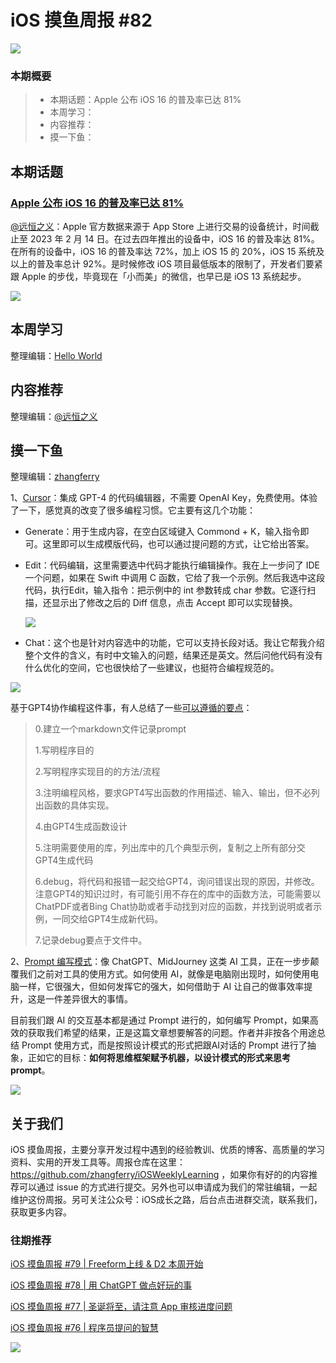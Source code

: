 # iOS 摸鱼周报 #82

![](https://cdn.zhangferry.com/Images/moyu_weekly_cover.jpeg)

### 本期概要

> * 本期话题：Apple 公布 iOS 16 的普及率已达 81%
> * 本周学习：
> * 内容推荐：
> * 摸一下鱼：

## 本期话题

### [Apple 公布 iOS 16 的普及率已达 81%](https://developer.apple.com/cn/support/app-store/ "Apple 公布 iOS 16 的普及率达 81%")

[@远恒之义](https://github.com/eternaljust)：Apple 官方数据来源于 App Store 上进行交易的设备统计，时间截止至 2023 年 2 月 14 日。在过去四年推出的设备中，iOS 16 的普及率达 81%。在所有的设备中，iOS 16 的普及率达 72%，加上 iOS 15 的 20%，iOS 15 系统及以上的普及率总计 92%。是时候修改 iOS 项目最低版本的限制了，开发者们要紧跟 Apple 的步伐，毕竟现在「小而美」的微信，也早已是 iOS 13 系统起步。

![](https://cdn.zhangferry.com/Images/85-ios16-ipados16.png)

## 本周学习

整理编辑：[Hello World](https://juejin.cn/user/2999123453164605/posts)



## 内容推荐

整理编辑：[@远恒之义](https://github.com/eternaljust)



## 摸一下鱼

整理编辑：[zhangferry](https://zhangferry.com)

1、[Cursor](https://www.cursor.so/ "Cursor")：集成 GPT-4 的代码编辑器，不需要 OpenAI Key，免费使用。体验了一下，感觉真的改变了很多编程习惯。它主要有这几个功能：

* Generate：用于生成内容，在空白区域键入 Commond + K，输入指令即可。这里即可以生成模版代码，也可以通过提问题的方式，让它给出答案。

* Edit：代码编辑，这里需要选中代码才能执行编辑操作。我在上一步问了 IDE 一个问题，如果在 Swift 中调用 C 函数，它给了我一个示例。然后我选中这段代码，执行Edit，输入指令：把示例中的 int 参数转成 char 参数。它逐行扫描，还显示出了修改之后的 Diff 信息，点击 Accept 即可以实现替换。

  ![](https://cdn.zhangferry.com/Images/202303212355300.png)

* Chat：这个也是针对内容选中的功能，它可以支持长段对话。我让它帮我介绍整个文件的含义，有时中文输入的问题，结果还是英文。然后问他代码有没有什么优化的空间，它也很快给了一些建议，也挺符合编程规范的。

![](https://cdn.zhangferry.com/Images/202303212334574.png)

基于GPT4协作编程这件事，有人总结了一些[可以遵循的要点](https://twitter.com/goldengrape/status/1638049866604777472 "GPT4协作编程要点-Twitter")：

> 0.建立一个markdown文件记录prompt 
>
> 1.写明程序目的 
>
> 2.写明程序实现目的的方法/流程 
>
> 3.注明编程风格，要求GPT4写出函数的作用描述、输入、输出，但不必列出函数的具体实现。 
>
> 4.由GPT4生成函数设计 
>
> 5.注明需要使用的库，列出库中的几个典型示例，复制之上所有部分交GPT4生成代码
>
> 6.debug，将代码和报错一起交给GPT4，询问错误出现的原因，并修改。注意GPT4的知识过时，有可能引用不存在的库中的函数方法，可能需要以ChatPDF或者Bing Chat协助或者手动找到对应的函数，并找到说明或者示例，一同交给GPT4生成新代码。 
>
> 7.记录debug要点于文件中。

2、[Prompt 编写模式](https://prompt-patterns.phodal.com/ "Prompt 编写模式")：像 ChatGPT、MidJourney 这类 AI 工具，正在一步步颠覆我们之前对工具的使用方式。如何使用 AI，就像是电脑刚出现时，如何使用电脑一样，它很强大，但如何发挥它的强大，如何借助于 AI 让自己的做事效率提升，这是一件差异很大的事情。

目前我们跟 AI 的交互基本都是通过 Prompt 进行的，如何编写 Prompt，如果高效的获取我们希望的结果，正是这篇文章想要解答的问题。作者并非按各个用途总结 Prompt 使用方式，而是按照设计模式的形式把跟AI对话的 Prompt 进行了抽象，正如它的目标：**如何将思维框架赋予机器，以设计模式的形式来思考 prompt**。

![](https://cdn.zhangferry.com/Images/202303222234824.png)

## 关于我们

iOS 摸鱼周报，主要分享开发过程中遇到的经验教训、优质的博客、高质量的学习资料、实用的开发工具等。周报仓库在这里：https://github.com/zhangferry/iOSWeeklyLearning ，如果你有好的的内容推荐可以通过 issue 的方式进行提交。另外也可以申请成为我们的常驻编辑，一起维护这份周报。另可关注公众号：iOS成长之路，后台点击进群交流，联系我们，获取更多内容。

### 往期推荐

[iOS 摸鱼周报 #79 | Freeform上线 & D2 本周开始](https://mp.weixin.qq.com/s/HdEhmXt60853tzM6xiVUwA)

[iOS 摸鱼周报 #78 |  用 ChatGPT 做点好玩的事 ](https://mp.weixin.qq.com/s/27J4NguYRsxYWmff_6iDcg)

[iOS 摸鱼周报 #77 | 圣诞将至，请注意 App 审核进度问题](https://mp.weixin.qq.com/s/yYdGO1kRcwQJ3-z-aavHYA)

[iOS 摸鱼周报 #76 | 程序员提问的智慧](https://mp.weixin.qq.com/s/5chb-a9u7VMdLis1FG6B6Q)

![](https://cdn.zhangferry.com/Images/WechatIMG384.jpeg)
